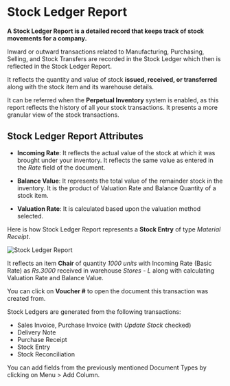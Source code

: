 <!-- add-breadcrumbs -->

# Stock Ledger Report

**A Stock Ledger Report is a detailed record that keeps track of stock movements for a company.**

Inward or outward transactions related to Manufacturing, Purchasing, Selling, and Stock Transfers are recorded in the Stock Ledger which then is reflected in the Stock Ledger Report.

It reflects the quantity and value of stock **issued, received, or transferred** along with the stock item and its warehouse details.

It can be referred when the **Perpetual Inventory** system is enabled, as this report reflects the history of all your stock transactions. It presents a more granular view of the stock transactions.

## Stock Ledger Report Attributes

* **Incoming Rate**: It reflects the actual value of the stock at which it was brought under your inventory.
It reflects the same value as entered in the *Rate* field of the document.

* **Balance Value**: It represents the total value of the remainder stock in the inventory. It is the product of Valuation Rate and Balance Quantity of a stock item.

* **Valuation Rate**: It is calculated based upon the valuation method selected.

Here is how Stock Ledger Report represents a **Stock Entry** of type *Material Receipt*.

![Stock Ledger Report](/docs/v12/assets/img/stock/stock-ledger.png)

It reflects an item **Chair** of quantity *1000 units* with Incoming Rate (Basic Rate) as *Rs.3000* received in warehouse *Stores - L* along with calculating Valuation Rate and Balance Value.

You can click on **Voucher #** to open the document this transaction was created from.

Stock Ledgers are generated from the following transactions:

-   Sales Invoice, Purchase Invoice (with *Update Stock* checked)
-   Delivery Note
-   Purchase Receipt
-   Stock Entry
-   Stock Reconciliation

You can add fields from the previously mentioned Document Types by clicking on Menu > Add Column.
